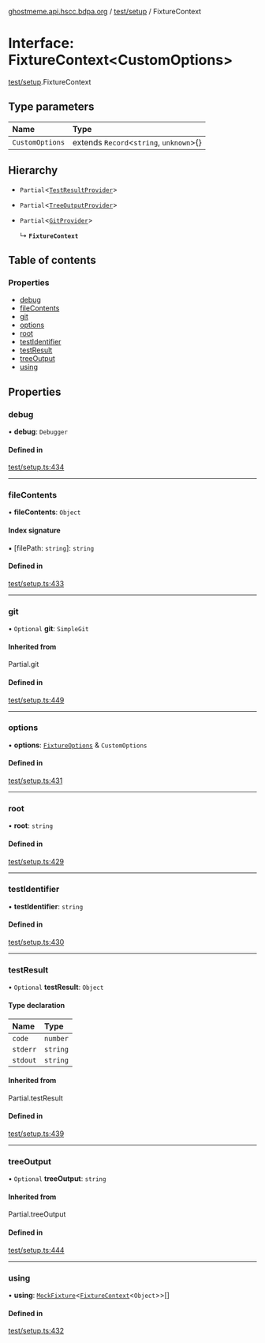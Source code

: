 [ghostmeme.api.hscc.bdpa.org][1] / [test/setup][2] / FixtureContext

# Interface: FixtureContext\<CustomOptions>

[test/setup][2].FixtureContext

## Type parameters

| Name            | Type                                    |
| :-------------- | :-------------------------------------- |
| `CustomOptions` | extends `Record`<`string`, `unknown`>{} |

## Hierarchy

- `Partial`<[`TestResultProvider`][3]>

- `Partial`<[`TreeOutputProvider`][4]>

- `Partial`<[`GitProvider`][5]>

  ↳ **`FixtureContext`**

## Table of contents

### Properties

- [debug][6]
- [fileContents][7]
- [git][8]
- [options][9]
- [root][10]
- [testIdentifier][11]
- [testResult][12]
- [treeOutput][13]
- [using][14]

## Properties

### debug

• **debug**: `Debugger`

#### Defined in

[test/setup.ts:434][15]

---

### fileContents

• **fileContents**: `Object`

#### Index signature

▪ \[filePath: `string`]: `string`

#### Defined in

[test/setup.ts:433][16]

---

### git

• `Optional` **git**: `SimpleGit`

#### Inherited from

Partial.git

#### Defined in

[test/setup.ts:449][17]

---

### options

• **options**: [`FixtureOptions`][18] & `CustomOptions`

#### Defined in

[test/setup.ts:431][19]

---

### root

• **root**: `string`

#### Defined in

[test/setup.ts:429][20]

---

### testIdentifier

• **testIdentifier**: `string`

#### Defined in

[test/setup.ts:430][21]

---

### testResult

• `Optional` **testResult**: `Object`

#### Type declaration

| Name     | Type     |
| :------- | :------- |
| `code`   | `number` |
| `stderr` | `string` |
| `stdout` | `string` |

#### Inherited from

Partial.testResult

#### Defined in

[test/setup.ts:439][22]

---

### treeOutput

• `Optional` **treeOutput**: `string`

#### Inherited from

Partial.treeOutput

#### Defined in

[test/setup.ts:444][23]

---

### using

• **using**: [`MockFixture`][24]<[`FixtureContext`][25]<`Object`>>\[]

#### Defined in

[test/setup.ts:432][26]

[1]: ../README.md
[2]: ../modules/test_setup.md
[3]: test_setup.TestResultProvider.md
[4]: test_setup.TreeOutputProvider.md
[5]: test_setup.GitProvider.md
[6]: test_setup.FixtureContext.md#debug
[7]: test_setup.FixtureContext.md#filecontents
[8]: test_setup.FixtureContext.md#git
[9]: test_setup.FixtureContext.md#options
[10]: test_setup.FixtureContext.md#root
[11]: test_setup.FixtureContext.md#testidentifier
[12]: test_setup.FixtureContext.md#testresult
[13]: test_setup.FixtureContext.md#treeoutput
[14]: test_setup.FixtureContext.md#using
[15]:
  https://github.com/nhscc/ghostmeme.api.hscc.bdpa.org/blob/331c113/test/setup.ts#L434
[16]:
  https://github.com/nhscc/ghostmeme.api.hscc.bdpa.org/blob/331c113/test/setup.ts#L433
[17]:
  https://github.com/nhscc/ghostmeme.api.hscc.bdpa.org/blob/331c113/test/setup.ts#L449
[18]: test_setup.FixtureOptions.md
[19]:
  https://github.com/nhscc/ghostmeme.api.hscc.bdpa.org/blob/331c113/test/setup.ts#L431
[20]:
  https://github.com/nhscc/ghostmeme.api.hscc.bdpa.org/blob/331c113/test/setup.ts#L429
[21]:
  https://github.com/nhscc/ghostmeme.api.hscc.bdpa.org/blob/331c113/test/setup.ts#L430
[22]:
  https://github.com/nhscc/ghostmeme.api.hscc.bdpa.org/blob/331c113/test/setup.ts#L439
[23]:
  https://github.com/nhscc/ghostmeme.api.hscc.bdpa.org/blob/331c113/test/setup.ts#L444
[24]: test_setup.MockFixture.md
[25]: test_setup.FixtureContext.md
[26]:
  https://github.com/nhscc/ghostmeme.api.hscc.bdpa.org/blob/331c113/test/setup.ts#L432
